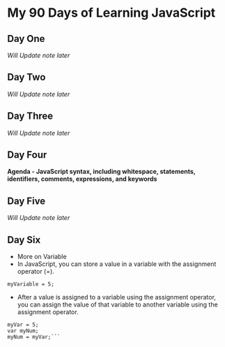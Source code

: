 # My 90 Days of Learning JavaScript 

## Day One
*Will Update note later* 

## Day Two
*Will Update note later* 

## Day Three
*Will Update note later* 

## Day Four
**Agenda - JavaScript syntax, including whitespace, statements, identifiers, comments, expressions, and keywords**

## Day Five
*Will Update note later*

## Day Six
- More on Variable
- In JavaScript, you can store a value in a variable with the assignment operator (=).

```myVariable = 5;```

- After a value is assigned to a variable using the assignment operator, you can assign the value of that variable to another variable using the assignment operator.

```var myVar;
myVar = 5;
var myNum;
myNum = myVar;```
